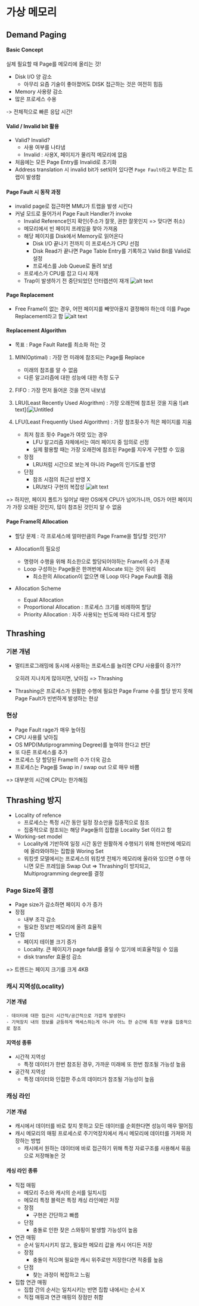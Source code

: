 # 가상 메모리


## Demand Paging

#### Basic Concept
실제 필요할 때 Page를 메모리에 올리는 것!
 - Disk I/O 양 감소 
    - 아무리 요즘 기술이 좋아졌어도 DISK 접근하는 것은 여전히 힘듬
 - Memory 사용량 감소
 - 많은 프로세스 수용

 -> 전체적으로 빠른 응답 시간! 

#### Valid / Invalid bit 활용
 - Valid? Invalid?
    - 사용 여부를 나타냄
    - Invalid : 사용X, 페이지가 물리적 메모리에 없음
 - 처음에는 모든 Page Entry를 Invalid로 초기화 
 - Address translation 시 invalid bit가 set되어 있다면 ``Page Fault``라고 부르는 트랩이 발생함 

#### Page Fault 시 동작 과정
 - invalid page로 접근하면 MMU가 트랩을 발생 시킨다
 - 커널 모드로 들어가서 Page Fault Handler가 invoke
    - Invalid Reference인지 확인(주소가 잘못, 권한 잘못인지 => 맞다면 취소)
    - 메모리에서 빈 페이지 프레임을 찾아 가져옴
    - 해당 페이지를 Disk에서 Memory로 읽어온다
        - Disk I/O 끝나기 전까지 이 프로세스가 CPU 선점
        - Disk Read가 끝나면 Page Table Entry를 기록하고 Valid Bit를 Valid로 설정
        - 프로세스를 Job Queue로 돌려 보냄
    - 프로세스가 CPU를 잡고 다시 재개
    - Trap이 발생하기 전 중단되었던 인터렙션이 재개 
![alt text](./Image/virtualMemory/image.png)


#### Page Replacement

- Free Frame이 없는 경우, 어떤 페이지를 빼앗아올지 결정해야 하는데 이를 Page Replacement라고 함
![alt text](./Image/virtualMemory/image-1.png)


#### Replacement Algorithm
- 목표 : Page Fault Rate를 최소화 하는 것

1. MIN(Optimal) : 가장 먼 미래에 참조되는 Page를 Replace
    - 미래의 참조를 알 수 없음
    - 다른 알고리즘에 대한 성능에 대한 측정 도구

2. FIFO : 가장 먼저 들어온 것을 먼저 내보냄 

3. LRU(Least Recently Used Alogrithm) : 가장 오래전에 참조된 것을 지움
![alt text](![Untitled](./Image/virtualMemory/image-2.png)

4. LFU(Least Frequently Used Algorithm) : 가장 참조횟수가 적은 페이지를 지움
    - 최저 참조 횟수 Page가 여럿 있는 경우
        - LFU 알고리즘 자체에서는 여러 페이지 중 임의로 선정
        - 실제 활용할 때는 가장 오래전에 참조된 Page를 지우게 구현할 수 있음
    - 장점
        - LRU처럼 시간으로 보는게 아니라 Page의 인기도를 반영 
    - 단점
        - 참조 시점의 최근성 반영 X
        - LRU보다 구현의 복잡성
![alt text](./Image/virtualMemory/image-3.png)

=> 하지만, 페이지 폴트가 일어날 때만 OS에게 CPU가 넘어가니까, OS가 어떤 페이지가 가장 오래된 것인지, 많이 참조된 것인지 알 수 없음

#### Page Frame의 Allocation
- 할당 문제 : 각 프로세스에 얼마만큼의 Page Frame을 할당할 것인가?

- Allocation의 필요성 
    - 명령어 수행을 위해 최소한으로 할당되어야하는 Frame의 수가 존재
    - Loop 구성하는 Page들은 한꺼번에 Allocate 되는 것이 유리
        - 최소한의 Allocation이 없으면 매 Loop 마다 Page Fault를 겪음 
- Allocation Scheme
    - Equal Allocation
    - Proportional Allocation : 프로세스 크기를 비례하여 할당
    - Priority Allocation : 자주 사용되는 빈도에 따라 다르게 할당 

## Thrashing


### 기본 개념
- 멀티프로그래밍에 동시에 사용하는 프로세스를 늘리면 CPU 사용률이 증가??

    오히려 지나치게 많아지면, 낮아짐 => Thrashing
- Thrashing은 프로세스가 원활한 수행에 필요한 Page Frame 수를 할당 받지 못해 Page Fault가 빈번하게 발생하는 현상

### 현상
 - Page Fault rage가 매우 높아짐
 - CPU 사용률 낮아짐
 - OS MPD(Mutiprogramming Degree)를 높여야 한다고 판단
 - 또 다른 프로세스를 추가
 - 프로세스 당 할당된 Frame의 수가 더욱 감소
 - 프로세스는 Page를 Swap in / swap out 으로 매우 바쁨

 => 대부분의 시간에 CPU는 한가해짐

 ## Thrashing 방지 
- Locality of refence
    - 프로세스는 특정 시간 동안 일정 장소만을 집중적으로 참조
    - 집중적으로 참조되는 해당 Page들의 집합을 Locality Set 이라고 함
- Working-set model
    - Locality에 기반하여 일정 시간 동안 원활하게 수행되기 위해 한꺼번에 메모리에 올라와야하는 집합을 Woring Set
    - 워킹셋 모델에서는 프로세스의 워킹셋 전체가 메모리에 올라와 있으면 수행 아니면 모든 프레임을 Swap Out
=> Thrashing이 방지되고, Multiprogramming degree를 결정  

### Page Size의 결정
 - Page size가 감소하면 페이지 수가 증가
 - 장점
    - 내부 조각 감소
    - 필요한 정보만 메모리에 올려 효율적
 - 단점
    - 페이지 테이블 크기 증가
    - Locality. 큰 페이지가 page falut를 줄일 수 있기에 비효율적일 수 있음
    - disk transfer 효율성 감소

=> 트렌드는 페이지 크기를 크게 4KB

### 캐시 지역성(Locality)

#### 기본 개념
    - 데이터에 대한 접근이 시간적/공간적으로 가깝게 발생한다
    - 기억장치 내의 정보를 균등하게 액세스하는게 아니라 어느 한 순간에 특정 부분을 집중적으로 참조

#### 지역성 종류
- 시간적 지역성 
    - 특정 데이터가 한번 참조된 경우, 가까운 미래에 또 한번 참조될 가능성 높음
- 공간적 지역성
    - 특정 데이터와 인접한 주소의 데이터가 참조될 가능성이 높음 

### 캐싱 라인

#### 기본 개념
- 캐시에서 데이터를 바로 찾지 못하고 모든 데이터를 순회한다면 성능이 매우 떨어짐
- 캐시 메모리의 매핑 프로세스로 주기억장치에서 캐시 메모리에 데이터를 가져와 저장하는 방법
    - 캐시에서 원하는 데이터에 바로 접근하기 위해 특정 자료구조를 사용해서 묶음으로 저장해놓은 것

#### 캐싱 라인 종류
- 직접 매핑
    - 메모리 주소와 캐시의 순서를 일치시킴
    - 메모리 특정 블럭은 특정 캐싱 라인에만 저장
    - 장점
        - 구현은 간단하고 빠름
    - 단점
        - 충돌로 인한 잦은 스와핑이 발생할 가능성이 높음
- 연관 매핑
    - 순서 일치시키지 않고, 필요한 메모리 값을 캐시 어디든 저장
    - 장점
        - 충돌이 적으며 필요한 캐시 위주로만 저장한다면 적중률 높음
    - 단점
        - 찾는 과정이 복잡하고 느림
- 집합 연관 매핑
    - 집합 간의 순서는 일치시키는 반면 집합 내에서는 순서 X
    - 직접 매핑과 연관 매핑의 장점만 취함
